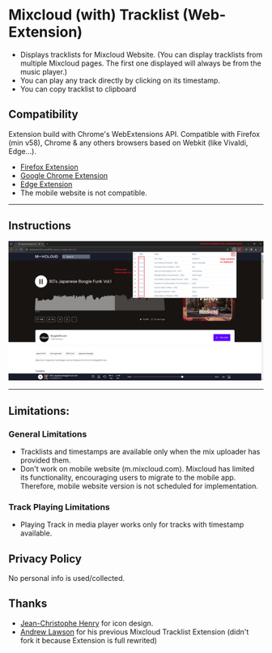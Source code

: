 # Mixcloud (with) Tracklist (Web-Extension)

- Displays tracklists for Mixcloud Website. (You can display tracklists from multiple Mixcloud pages. The first one displayed will always be from the music player.)
- You can play any track directly by clicking on its timestamp.
- You can copy tracklist to clipboard

## Compatibility 
Extension build with Chrome's WebExtensions API.
Compatible with Firefox (min v58), Chrome & any others browsers based on Webkit (like Vivaldi, Edge...).

 - [Firefox Extension][firefox-install]
 - [Google Chrome Extension][chrome-install]
 - [Edge Extension][edge-install]
 - The mobile website is not compatible.

 
---
## Instructions
![Screenshot_mwt](readme_files/screenshot_mwt_chrome_3.0.0.png)



---

## Limitations:
### General Limitations
- Tracklists and timestamps are available only when the mix uploader has provided them.
- Don't work on mobile website (m.mixcloud.com). Mixcloud has limited its functionality, encouraging users to migrate to the mobile app.
Therefore, mobile website version is not scheduled for implementation.
### Track Playing Limitations
- Playing Track in media player works only for tracks with timestamp available.

## Privacy Policy
No personal info is used/collected.


## Thanks
 - [Jean-Christophe Henry](https://jiss.tv/) for icon design.
 - [Andrew Lawson](https://github.com/adlawson) for his previous Mixcloud Tracklist Extension (didn't fork it because Extension is full rewrited)



[firefox-install]: https://addons.mozilla.org/en-US/firefox/addon/mixcloud-with-tracklist/
[chrome-install]: https://chrome.google.com/webstore/detail/mixcloud-with-tracklist/jgghogcekaldifaiifpnbfnpmmpiengb?hl=en-US&gl=FR
[edge-install]: https://microsoftedge.microsoft.com/addons/detail/mixcloud-with-tracklist/kiacdpcggbfmlpgodnpmdildfgelpbae
